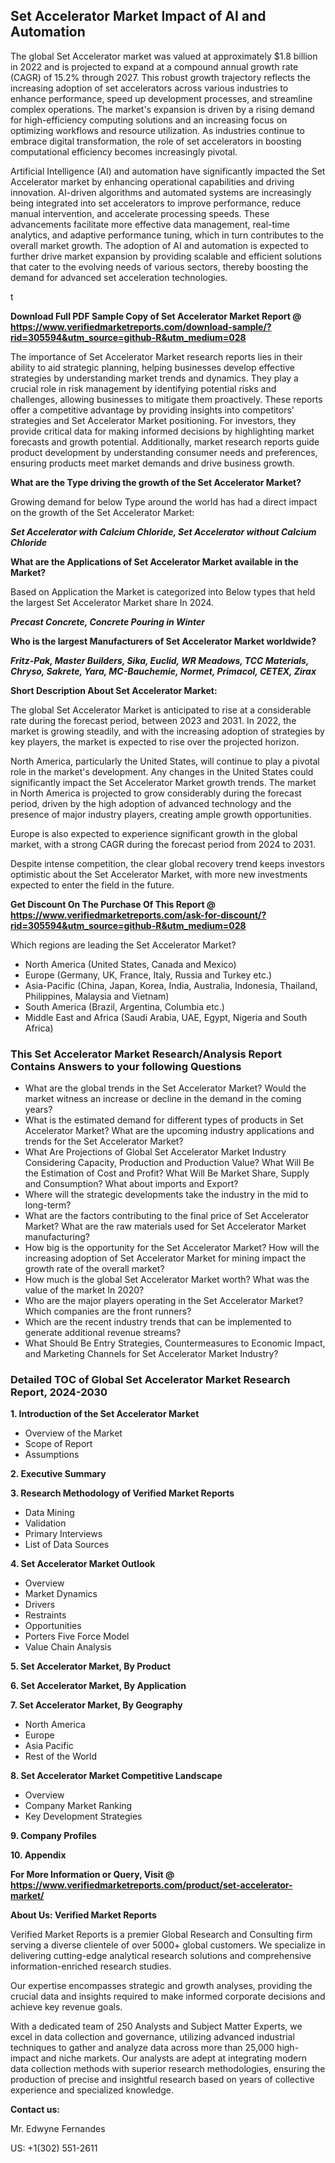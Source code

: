 <h2>Set Accelerator Market Impact of AI and Automation</h2><p>The global Set Accelerator market was valued at approximately $1.8 billion in 2022 and is projected to expand at a compound annual growth rate (CAGR) of 15.2% through 2027. This robust growth trajectory reflects the increasing adoption of set accelerators across various industries to enhance performance, speed up development processes, and streamline complex operations. The market's expansion is driven by a rising demand for high-efficiency computing solutions and an increasing focus on optimizing workflows and resource utilization. As industries continue to embrace digital transformation, the role of set accelerators in boosting computational efficiency becomes increasingly pivotal.</p><p>Artificial Intelligence (AI) and automation have significantly impacted the Set Accelerator market by enhancing operational capabilities and driving innovation. AI-driven algorithms and automated systems are increasingly being integrated into set accelerators to improve performance, reduce manual intervention, and accelerate processing speeds. These advancements facilitate more effective data management, real-time analytics, and adaptive performance tuning, which in turn contributes to the overall market growth. The adoption of AI and automation is expected to further drive market expansion by providing scalable and efficient solutions that cater to the evolving needs of various sectors, thereby boosting the demand for advanced set acceleration technologies.</p>t</p><p id="" class=""><strong>Download Full PDF Sample Copy of Set Accelerator Market Report @ <a href="https://www.verifiedmarketreports.com/download-sample/?rid=305594&utm_source=github-R&utm_medium=028" target="_blank">https://www.verifiedmarketreports.com/download-sample/?rid=305594&utm_source=github-R&utm_medium=028</a></strong></p><p>The importance of&nbsp;Set Accelerator Market research reports lies in their ability to aid strategic planning, helping businesses develop effective strategies by understanding market trends and dynamics. They play a crucial role in risk management by identifying potential risks and challenges, allowing businesses to mitigate them proactively. These reports offer a competitive advantage by providing insights into competitors' strategies and Set Accelerator Market positioning. For investors, they provide critical data for making informed decisions by highlighting market forecasts and growth potential. Additionally, market research reports guide product development by understanding consumer needs and preferences, ensuring products meet market demands and drive business growth.</p><p><strong>What are the&nbsp;Type driving the growth of the Set Accelerator Market?</strong></p><p id="" class="">Growing demand for below Type around the world has had a direct impact on the growth of the Set Accelerator Market:</p><em><strong>Set Accelerator with Calcium Chloride, Set Accelerator without Calcium Chloride</strong></em></p><strong>What are the&nbsp;Applications&nbsp;of Set Accelerator Market available in the Market?</strong></p><p id="" class="">Based on Application the Market is categorized into Below types that held the largest Set Accelerator Market share In 2024.</p><em><strong>Precast Concrete, Concrete Pouring in Winter</strong></em></p><strong>Who is the largest Manufacturers of Set Accelerator Market worldwide?</strong></p><p><em><strong>Fritz-Pak, Master Builders, Sika, Euclid, WR Meadows, TCC Materials, Chryso, Sakrete, Yara, MC-Bauchemie, Normet, Primacol, CETEX, Zirax</strong></em></p><p id="" class=""><strong>Short Description About Set Accelerator Market:</strong></p><p>The global Set Accelerator Market is anticipated to rise at a considerable rate during the forecast period, between 2023 and 2031. In 2022, the market is growing steadily, and with the increasing adoption of strategies by key players, the market is expected to rise over the projected horizon.</p><p>North America, particularly the United States, will continue to play a pivotal role in the market's development. Any changes in the United States could significantly impact the Set Accelerator Market growth trends. The market in North America is projected to grow considerably during the forecast period, driven by the high adoption of advanced technology and the presence of major industry players, creating ample growth opportunities.</p><p>Europe is also expected to experience significant growth in the global market, with a strong CAGR during the forecast period from 2024 to 2031.</p><p>Despite intense competition, the clear global recovery trend keeps investors optimistic about the Set Accelerator Market, with more new investments expected to enter the field in the future.</p><p id="" class=""><strong>Get Discount On The Purchase Of This Report @ <a href="https://www.verifiedmarketreports.com/ask-for-discount/?rid=305594&utm_source=github-R&utm_medium=028" target="_blank">https://www.verifiedmarketreports.com/ask-for-discount/?rid=305594&utm_source=github-R&utm_medium=028</a></strong></p>Which regions are leading the Set Accelerator Market?</p><ul><li>North America (United States, Canada and Mexico)</li><li>Europe (Germany, UK, France, Italy, Russia and Turkey etc.)</li><li>Asia-Pacific (China, Japan, Korea, India, Australia, Indonesia, Thailand, Philippines, Malaysia and Vietnam)</li><li>South America (Brazil, Argentina, Columbia etc.)</li><li>Middle East and Africa (Saudi Arabia, UAE, Egypt, Nigeria and South Africa)</li></ul><h3 id="" class="">This Set Accelerator Market Research/Analysis Report Contains Answers to your following Questions</h3><ul><li>What are the global trends in the Set Accelerator Market? Would the market witness an increase or decline in the demand in the coming years?</li><li>What is the estimated demand for different types of products in Set Accelerator Market? What are the upcoming industry applications and trends for the Set Accelerator Market?</li><li>What Are Projections of Global Set Accelerator Market Industry Considering Capacity, Production and Production Value? What Will Be the Estimation of Cost and Profit? What Will Be Market Share, Supply and Consumption? What about imports and Export?</li><li>Where will the strategic developments take the industry in the mid to long-term?</li><li>What are the factors contributing to the final price of Set Accelerator Market? What are the raw materials used for Set Accelerator Market manufacturing?</li><li>How big is the opportunity for the Set Accelerator Market? How will the increasing adoption of Set Accelerator Market for mining impact the growth rate of the overall market?</li><li>How much is the global Set Accelerator Market worth? What was the value of the market In 2020?</li><li>Who are the major players operating in the Set Accelerator Market? Which companies are the front runners?</li><li>Which are the recent industry trends that can be implemented to generate additional revenue streams?</li><li>What Should Be Entry Strategies, Countermeasures to Economic Impact, and Marketing Channels for Set Accelerator Market Industry?</li></ul><h3 id="" class="">Detailed TOC of Global Set Accelerator Market Research Report, 2024-2030</h3><p id="" class=""><strong>1. Introduction of the Set Accelerator Market</strong></p><ul><li>Overview of the Market</li><li>Scope of Report</li><li>Assumptions</li></ul><p id="" class=""><strong>2. Executive Summary</strong></p><p id="" class=""><strong>3. Research Methodology of Verified Market Reports</strong></p><ul><li>Data Mining</li><li>Validation</li><li>Primary Interviews</li><li>List of Data Sources</li></ul><p id="" class=""><strong>4. Set Accelerator Market Outlook</strong></p><ul><li>Overview</li><li>Market Dynamics</li><li>Drivers</li><li>Restraints</li><li>Opportunities</li><li>Porters Five Force Model</li><li>Value Chain Analysis</li></ul><p id="" class=""><strong>5. Set Accelerator Market, By Product</strong></p><p id="" class=""><strong>6. Set Accelerator Market, By Application</strong></p><p id="" class=""><strong>7. Set Accelerator Market, By Geography</strong></p><ul><li>North America</li><li>Europe</li><li>Asia Pacific</li><li>Rest of the World</li></ul><p id="" class=""><strong>8. Set Accelerator Market Competitive Landscape</strong></p><ul><li>Overview</li><li>Company Market Ranking</li><li>Key Development Strategies</li></ul><p id="" class=""><strong>9. Company Profiles</strong></p><p id="" class=""><strong>10. Appendix</strong></p><p id="" class=""><strong>For More Information or Query, Visit @ <a href="https://www.verifiedmarketreports.com/product/set-accelerator-market/" target="_blank">https://www.verifiedmarketreports.com/product/set-accelerator-market/</a></strong></p><p id="" class=""><strong>About Us: Verified Market Reports</strong></p><p id="" class="">Verified Market Reports is a premier Global Research and Consulting firm serving a diverse clientele of over 5000+ global customers. We specialize in delivering cutting-edge analytical research solutions and comprehensive information-enriched research studies.</p><p id="" class="">Our expertise encompasses strategic and growth analyses, providing the crucial data and insights required to make informed corporate decisions and achieve key revenue goals.</p><p id="" class="">With a dedicated team of 250 Analysts and Subject Matter Experts, we excel in data collection and governance, utilizing advanced industrial techniques to gather and analyze data across more than 25,000 high-impact and niche markets. Our analysts are adept at integrating modern data collection methods with superior research methodologies, ensuring the production of precise and insightful research based on years of collective experience and specialized knowledge.</p><p id="" class=""><strong>Contact us:</strong></p><p id="" class="">Mr. Edwyne Fernandes</p><p id="" class="">US: +1(302) 551-2611</p>
